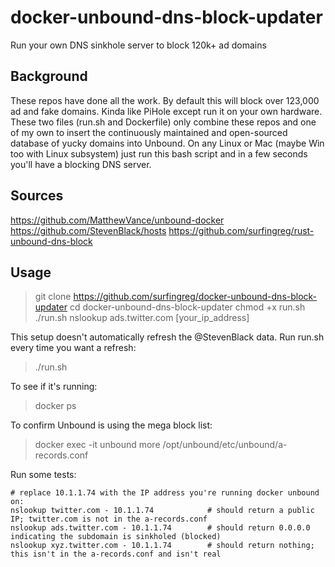 # docker-unbound-dns-block-updater
Run your own DNS sinkhole server to block 120k+ ad domains

## Background
These repos have done all the work. By default this will block over 123,000 ad and fake domains. Kinda like PiHole except run it on your own hardware. These two files (run.sh and Dockerfile) only combine these repos and one of my own to insert the continuously maintained and open-sourced database of yucky domains into Unbound. On any Linux or Mac (maybe Win too with Linux subsystem) just run this bash script and in a few seconds you'll have a blocking DNS server.

## Sources
https://github.com/MatthewVance/unbound-docker
https://github.com/StevenBlack/hosts
https://github.com/surfingreg/rust-unbound-dns-block

## Usage
> git clone https://github.com/surfingreg/docker-unbound-dns-block-updater
> cd docker-unbound-dns-block-updater
> chmod +x run.sh
> ./run.sh
> nslookup ads.twitter.com [your_ip_address]

This setup doesn't automatically refresh the @StevenBlack data. Run run.sh every time you want a refresh:
> ./run.sh

To see if it's running:
> docker ps

To confirm Unbound is using the mega block list:
> docker exec -it unbound more /opt/unbound/etc/unbound/a-records.conf

Run some tests:
``` 
# replace 10.1.1.74 with the IP address you're running docker unbound on:
nslookup twitter.com - 10.1.1.74 			# should return a public IP; twitter.com is not in the a-records.conf
nslookup ads.twitter.com - 10.1.1.74		# should return 0.0.0.0 indicating the subdomain is sinkholed (blocked)
nslookup xyz.twitter.com - 10.1.1.74		# should return nothing; this isn't in the a-records.conf and isn't real
```
